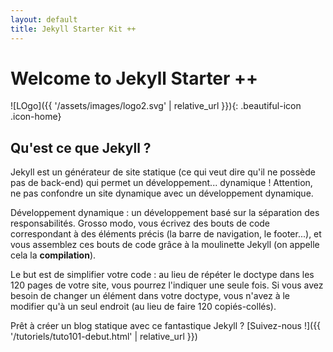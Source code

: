 ```yaml
---
layout: default 
title: Jekyll Starter Kit ++
---
```

<!--
Ne pas oublier le "front-matter" défini par les tirets ci-dessous, cela permet à Jekyll de définir des variables
prédéfinies ou même de créer les siennes
Nous indiquons dans le front-matter que nous appliquons au fichier index.html le layout (theme) par defaut.
--> 

# Welcome to Jekyll Starter ++

![LOgo]({{ '/assets/images/logo2.svg' | relative_url }}){: .beautiful-icon .icon-home}

## Qu'est ce que Jekyll ? 

Jekyll est un générateur de site statique (ce qui veut dire qu'il ne possède pas de back-end) qui permet un développement... dynamique ! Attention, ne pas confondre un site dynamique avec un développement dynamique. 

Développement dynamique : un développement basé sur la séparation des responsabilités. Grosso modo, vous écrivez des bouts de code correspondant à des éléments précis (la barre de navigation, le footer...), et vous assemblez ces bouts de code grâce à la moulinette Jekyll (on appelle cela la **compilation**).

Le but est de simplifier votre code : au lieu de répéter le doctype dans les 120 pages de votre site, vous pourrez l'indiquer une seule fois. Si vous avez besoin de changer un élément dans votre doctype, vous n'avez à le modifier qu'à un seul endroit (au lieu de faire 120 copiés-collés).

Prêt à créer un blog statique avec ce fantastique Jekyll ? [Suivez-nous !]({{ '/tutoriels/tuto101-debut.html' | relative_url }})
